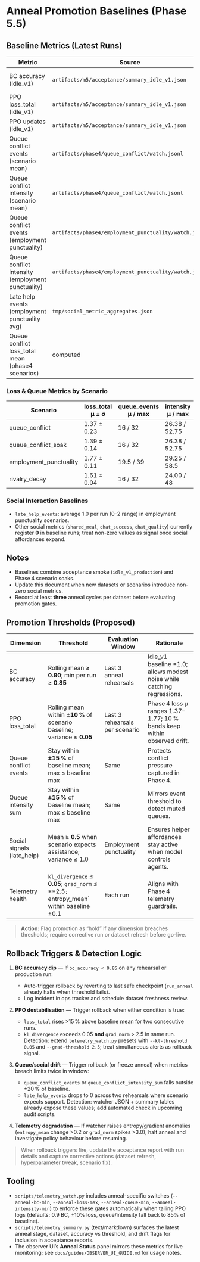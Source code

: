 # Anneal Promotion Baselines (Phase 5.5)

## Baseline Metrics (Latest Runs)

| Metric | Source | Value |
| --- | --- | --- |
| BC accuracy (idle_v1) | `artifacts/m5/acceptance/summary_idle_v1.json` | **1.00** (threshold 0.80)
| PPO loss_total (idle_v1) | `artifacts/m5/acceptance/summary_idle_v1.json` | 0.2265 |
| PPO updates (idle_v1) | `artifacts/m5/acceptance/summary_idle_v1.json` | 14 |
| Queue conflict events (scenario mean) | `artifacts/phase4/queue_conflict/watch.jsonl` | 16 (max 32) |
| Queue conflict intensity (scenario mean) | `artifacts/phase4/queue_conflict/watch.jsonl` | 26.4 (max 52.75) |
| Queue conflict events (employment punctuality) | `artifacts/phase4/employment_punctuality/watch.jsonl` | 19.5 (max 39) |
| Queue conflict intensity (employment punctuality) | `artifacts/phase4/employment_punctuality/watch.jsonl` | 29.3 (max 58.5) |
| Late help events (employment punctuality avg) | `tmp/social_metric_aggregates.json` | 1.0 |
| Queue conflict loss_total mean (phase4 scenarios) | computed | see table below |

### Loss & Queue Metrics by Scenario

| Scenario | loss_total μ ± σ | queue_events μ / max | intensity μ / max |
| --- | --- | --- | --- |
| queue_conflict | 1.37 ± 0.23 | 16 / 32 | 26.38 / 52.75 |
| queue_conflict_soak | 1.39 ± 0.14 | 16 / 32 | 26.38 / 52.75 |
| employment_punctuality | 1.77 ± 0.11 | 19.5 / 39 | 29.25 / 58.5 |
| rivalry_decay | 1.61 ± 0.04 | 16 / 32 | 24.00 / 48 |

### Social Interaction Baselines

- `late_help_events`: average 1.0 per run (0–2 range) in employment punctuality scenarios.
- Other social metrics (`shared_meal`, `chat_success`, `chat_quality`) currently register **0** in baseline runs; treat non-zero values as signal once social affordances expand.

## Notes

- Baselines combine acceptance smoke (`idle_v1_production`) and Phase 4 scenario soaks.
- Update this document when new datasets or scenarios introduce non-zero social metrics.
- Record at least **three** anneal cycles per dataset before evaluating promotion gates.

## Promotion Thresholds (Proposed)

| Dimension | Threshold | Evaluation Window | Rationale |
| --- | --- | --- | --- |
| BC accuracy | Rolling mean ≥ **0.90**; min per run ≥ **0.85** | Last 3 anneal rehearsals | Idle_v1 baseline =1.0; allows modest noise while catching regressions. |
| PPO loss_total | Rolling mean within **±10 %** of scenario baseline; variance ≤ **0.05** | Last 3 rehearsals per scenario | Phase 4 loss μ ranges 1.37–1.77; 10 % bands keep within observed drift. |
| Queue conflict events | Stay within **±15 %** of baseline mean; max ≤ baseline max | Same | Protects conflict pressure captured in Phase 4. |
| Queue intensity sum | Stay within **±15 %** of baseline mean; max ≤ baseline max | Same | Mirrors event threshold to detect muted queues. |
| Social signals (late_help) | Mean ≥ **0.5** when scenario expects assistance; variance ≤ 1.0 | Employment punctuality | Ensures helper affordances stay active when model controls agents. |
| Telemetry health | `kl_divergence` ≤ **0.05**; `grad_norm` ≤ **2.5`; `entropy_mean` within baseline ±0.1 | Each run | Aligns with Phase 4 telemetry guardrails. |

> **Action:** Flag promotion as “hold” if any dimension breaches thresholds; require corrective run or dataset refresh before go-live.

## Rollback Triggers & Detection Logic

1. **BC accuracy dip** — If `bc_accuracy < 0.85` on any rehearsal or production run:
   - Auto-trigger rollback by reverting to last safe checkpoint (`run_anneal` already halts when threshold fails).
   - Log incident in ops tracker and schedule dataset freshness review.

2. **PPO destabilisation** — Trigger rollback when either condition is true:
   - `loss_total` rises >15 % above baseline mean for two consecutive runs.
   - `kl_divergence` exceeds 0.05 **and** `grad_norm` > 2.5 in same run.
   Detection: extend `telemetry_watch.py` presets with `--kl-threshold 0.05` and `--grad-threshold 2.5`; treat simultaneous alerts as rollback signal.

3. **Queue/social drift** — Trigger rollback (or freeze anneal) when metrics breach limits twice in window:
   - `queue_conflict_events` or `queue_conflict_intensity_sum` falls outside ±20 % of baseline.
   - `late_help_events` drops to 0 across two rehearsals where scenario expects support.
   Detection: watcher JSON + summary tables already expose these values; add automated check in upcoming audit scripts.

4. **Telemetry degradation** — If watcher raises entropy/gradient anomalies (`entropy_mean` change >0.2 or `grad_norm` spikes >3.0), halt anneal and investigate policy behaviour before resuming.

> When rollback triggers fire, update the acceptance report with run details and capture corrective actions (dataset refresh, hyperparameter tweak, scenario fix).

## Tooling
- `scripts/telemetry_watch.py` includes anneal-specific switches (`--anneal-bc-min`, `--anneal-loss-max`, `--anneal-queue-min`, `--anneal-intensity-min`) to enforce these gates automatically when tailing PPO logs (defaults: 0.9 BC, ±10% loss, queue/intensity fall back to 85% of baseline).
- `scripts/telemetry_summary.py` (text/markdown) surfaces the latest anneal stage, dataset, accuracy vs threshold, and drift flags for inclusion in acceptance reports.
- The observer UI’s **Anneal Status** panel mirrors these metrics for live monitoring; see `docs/guides/OBSERVER_UI_GUIDE.md` for usage notes.
